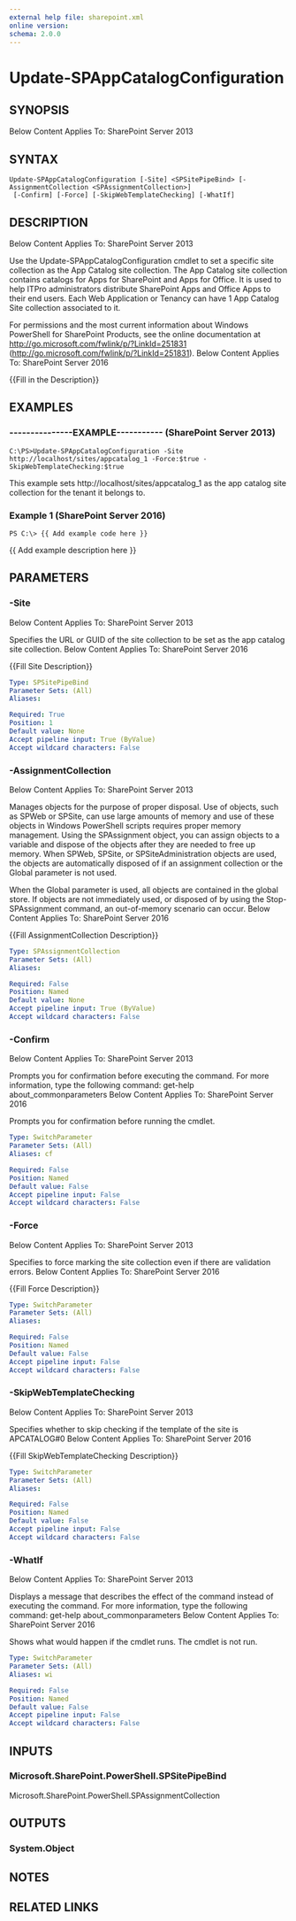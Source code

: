 ```yaml
---
external help file: sharepoint.xml
online version: 
schema: 2.0.0
---
```


# Update-SPAppCatalogConfiguration

## SYNOPSIS
Below Content Applies To: SharePoint Server 2013

## SYNTAX

```
Update-SPAppCatalogConfiguration [-Site] <SPSitePipeBind> [-AssignmentCollection <SPAssignmentCollection>]
 [-Confirm] [-Force] [-SkipWebTemplateChecking] [-WhatIf]
```

## DESCRIPTION
Below Content Applies To: SharePoint Server 2013

Use the Update-SPAppCatalogConfiguration cmdlet to set a specific site collection as the App Catalog site collection.
The App Catalog site collection contains catalogs for Apps for SharePoint and Apps for Office.
It is used to help ITPro administrators distribute SharePoint Apps and Office Apps to their end users.
Each Web Application or Tenancy can have 1 App Catalog Site collection associated to it.

For permissions and the most current information about Windows PowerShell for SharePoint Products, see the online documentation at http://go.microsoft.com/fwlink/p/?LinkId=251831 (http://go.microsoft.com/fwlink/p/?LinkId=251831).
Below Content Applies To: SharePoint Server 2016

{{Fill in the Description}}

## EXAMPLES

### ---------------EXAMPLE----------- (SharePoint Server 2013)
```
C:\PS>Update-SPAppCatalogConfiguration -Site http://localhost/sites/appcatalog_1 -Force:$true -SkipWebTemplateChecking:$true
```

This example sets http://localhost/sites/appcatalog_1 as the app catalog site collection for the tenant it belongs to.

### Example 1 (SharePoint Server 2016)
```
PS C:\> {{ Add example code here }}
```

{{ Add example description here }}

## PARAMETERS

### -Site
Below Content Applies To: SharePoint Server 2013

Specifies the URL or GUID of the site collection to be set as the app catalog site collection.
Below Content Applies To: SharePoint Server 2016

{{Fill Site Description}}

```yaml
Type: SPSitePipeBind
Parameter Sets: (All)
Aliases: 

Required: True
Position: 1
Default value: None
Accept pipeline input: True (ByValue)
Accept wildcard characters: False
```

### -AssignmentCollection
Below Content Applies To: SharePoint Server 2013

Manages objects for the purpose of proper disposal.
Use of objects, such as SPWeb or SPSite, can use large amounts of memory and use of these objects in Windows PowerShell scripts requires proper memory management.
Using the SPAssignment object, you can assign objects to a variable and dispose of the objects after they are needed to free up memory.
When SPWeb, SPSite, or SPSiteAdministration objects are used, the objects are automatically disposed of if an assignment collection or the Global parameter is not used.

When the Global parameter is used, all objects are contained in the global store.
If objects are not immediately used, or disposed of by using the Stop-SPAssignment command, an out-of-memory scenario can occur.
Below Content Applies To: SharePoint Server 2016

{{Fill AssignmentCollection Description}}

```yaml
Type: SPAssignmentCollection
Parameter Sets: (All)
Aliases: 

Required: False
Position: Named
Default value: None
Accept pipeline input: True (ByValue)
Accept wildcard characters: False
```

### -Confirm
Below Content Applies To: SharePoint Server 2013

Prompts you for confirmation before executing the command.
For more information, type the following command: get-help about_commonparameters Below Content Applies To: SharePoint Server 2016

Prompts you for confirmation before running the cmdlet.

```yaml
Type: SwitchParameter
Parameter Sets: (All)
Aliases: cf

Required: False
Position: Named
Default value: False
Accept pipeline input: False
Accept wildcard characters: False
```

### -Force
Below Content Applies To: SharePoint Server 2013

Specifies to force marking the site collection even if there are validation errors.
Below Content Applies To: SharePoint Server 2016

{{Fill Force Description}}

```yaml
Type: SwitchParameter
Parameter Sets: (All)
Aliases: 

Required: False
Position: Named
Default value: False
Accept pipeline input: False
Accept wildcard characters: False
```

### -SkipWebTemplateChecking
Below Content Applies To: SharePoint Server 2013

Specifies whether to skip checking if the template of the site is APCATALOG#0 Below Content Applies To: SharePoint Server 2016

{{Fill SkipWebTemplateChecking Description}}

```yaml
Type: SwitchParameter
Parameter Sets: (All)
Aliases: 

Required: False
Position: Named
Default value: False
Accept pipeline input: False
Accept wildcard characters: False
```

### -WhatIf
Below Content Applies To: SharePoint Server 2013

Displays a message that describes the effect of the command instead of executing the command.
For more information, type the following command: get-help about_commonparameters Below Content Applies To: SharePoint Server 2016

Shows what would happen if the cmdlet runs.
The cmdlet is not run.

```yaml
Type: SwitchParameter
Parameter Sets: (All)
Aliases: wi

Required: False
Position: Named
Default value: False
Accept pipeline input: False
Accept wildcard characters: False
```

## INPUTS

### Microsoft.SharePoint.PowerShell.SPSitePipeBind
Microsoft.SharePoint.PowerShell.SPAssignmentCollection

## OUTPUTS

### System.Object

## NOTES

## RELATED LINKS


